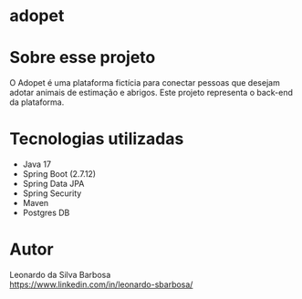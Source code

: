 # adopet

# Sobre esse projeto
O Adopet é uma plataforma fictícia para conectar pessoas que desejam adotar animais de estimação e abrigos. Este projeto representa o back-end da plataforma.

# Tecnologias utilizadas
- Java 17
- Spring Boot (2.7.12)
- Spring Data JPA
- Spring Security
- Maven
- Postgres DB

# Autor
Leonardo da Silva Barbosa<br>
https://www.linkedin.com/in/leonardo-sbarbosa/
